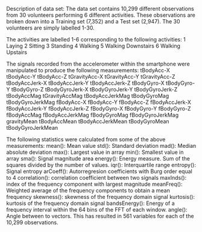 Description of data set:
The data set contains 10,299 different observations from 30 volunteers performing 6 different activities. These observations are broken down into a Training set (7,352) and a Test set (2,947).
The 30 volunteers are simply labelled 1-30.

The activities are labelled 1-6 corresponding to the following activities:
1 Laying
2 Sitting
3 Standing
4 Walking
5 Walking Downstairs
6 Walking Upstairs

The signals recorded from the accelerometer within the smartphone were manipulated to produce the following measurements:
tBodyAcc-X
tBodyAcc-Y
tBodyAcc-Z
tGravityAcc-X
tGravityAcc-Y
tGravityAcc-Z
tBodyAccJerk-X
tBodyAccJerk-Y
tBodyAccJerk-Z
tBodyGyro-X
tBodyGyro-Y
tBodyGyro-Z
tBodyGyroJerk-X
tBodyGyroJerk-Y
tBodyGyroJerk-Z
tBodyAccMag
tGravityAccMag
tBodyAccJerkMag
tBodyGyroMag
tBodyGyroJerkMag
fBodyAcc-X
fBodyAcc-Y
fBodyAcc-Z
fBodyAccJerk-X
fBodyAccJerk-Y
fBodyAccJerk-Z
fBodyGyro-X
fBodyGyro-Y
fBodyGyro-Z
fBodyAccMag
fBodyAccJerkMag
fBodyGyroMag
fBodyGyroJerkMag
gravityMean
tBodyAccMean
tBodyAccJerkMean
tBodyGyroMean
tBodyGyroJerkMean

The following statistics were calculated from some of the above measurements:
mean(): Mean value
std(): Standard deviation
mad(): Median absolute deviation
max(): Largest value in array
min(): Smallest value in array
sma(): Signal magnitude area
energy(): Energy measure. Sum of the squares divided by the number of values.
iqr(): Interquartile range
entropy(): Signal entropy
arCoeff(): Autorregresion coefficients with Burg order equal to 4
correlation(): correlation coefficient between two signals
maxInds(): index of the frequency component with largest magnitude
meanFreq(): Weighted average of the frequency components to obtain a mean frequency
skewness(): skewness of the frequency domain signal
kurtosis(): kurtosis of the frequency domain signal
bandsEnergy(): Energy of a frequency interval within the 64 bins of the FFT of each window.
angle(): Angle between to vectors.
This has resulted in 561 variables for each of the 10,299 observations.

